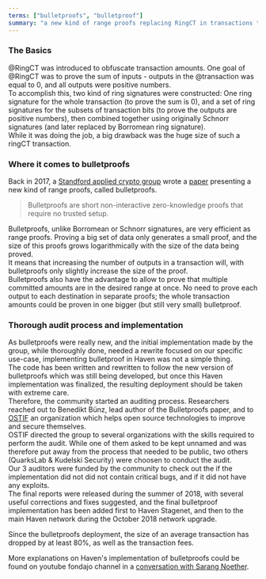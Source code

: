 ```yaml
---
terms: ["bulletproofs", "bulletproof"]
summary: "a new kind of range proofs replacing RingCT in transactions to obfuscate the amounts sent"
---
```


### The Basics
@RingCT was introduced to obfuscate transaction amounts. One goal of @RingCT was to prove the sum of inputs - outputs in the @transaction was equal to 0, and all outputs were positive numbers.  
To accomplish this, two kind of ring signatures were constructed: One ring signature for the whole transaction (to prove the sum is 0), and a set of ring signatures for the subsets of transaction bits (to prove the outputs are positive numbers), then combined together using originally Schnorr signatures (and later replaced by Borromean ring signature).  
While it was doing the job, a big drawback was the huge size of such a ringCT transaction.

### Where it comes to bulletproofs
Back in 2017, a [Standford applied crypto group](https://crypto.stanford.edu/bulletproofs/) wrote a [paper](https://eprint.iacr.org/2017/1066.pdf) presenting a new kind of range proofs, called bulletproofs.  

> Bulletproofs are short non-interactive zero-knowledge proofs that require no trusted setup.

Bulletproofs, unlike Borromean or Schnorr signatures, are very efficient as range proofs. Proving a big set of data only generates a small proof, and the size of this proofs grows logarithmically with the size of the data being proved.  
It means that increasing the number of outputs in a transaction will, with bulletproofs only slightly increase the size of the proof.  
Bulletproofs also have the advantage to allow to prove that multiple committed amounts are in the desired range at once. No need to prove each output to each destination in separate proofs; the whole transaction amounts could be proven in one bigger (but still very small) bulletproof.

### Thorough audit process and implementation
As bulletproofs were really new, and the initial implementation made by the group, while thoroughly done, needed a rewrite focused on our specific use-case, implementing bulletproof in Haven was not a simple thing.  
The code has been written and rewritten to follow the new version of bulletproofs which was still being developed, but once this Haven implementation was finalized, the resulting deployment should be taken with extreme care.  
Therefore, the community started an auditing process. Researchers reached out to Benedikt Bünz, lead author of the Bulletproofs paper, and to [OSTIF](https://ostif.org/) an organization which helps open source technologies to improve and secure themselves.  
OSTIF directed the group to several organizations with the skills required to perform the audit. While one of them asked to be kept unnamed and was therefore put away from the process that needed to be public, two others (QuarksLab & Kudelski Security) were choosen to conduct the audit.  
Our 3 auditors were funded by the community to check out the if the implementation did not did not contain critical bugs, and if it did not have any exploits.  
The final reports were released during the summer of 2018, with several useful corrections and fixes suggested, and the final bulletproof implementation has been added first to Haven Stagenet, and then to the main Haven network during the October 2018 network upgrade.

Since the bulletproofs deployment, the size of an average transaction has dropped by at least 80%, as well as the transaction fees.

More explanations on Haven's implementation of bulletproofs could be found on youtube fondajo channel in a [conversation with Sarang Noether](https://www.youtube.com/watch?v=6lEWqIMLzUU).
